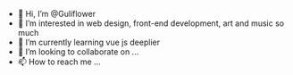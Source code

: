 - 👋 Hi, I’m @Guliflower
- 👀 I’m interested in web design, front-end development, art and music so much
- 🌱 I’m currently learning vue js deeplier
- 💞️ I’m looking to collaborate on ...
- 📫 How to reach me ...

<!---
Guliflower/Guliflower is a ✨ special ✨ repository because its `README.md` (this file) appears on your GitHub profile.
You can click the Preview link to take a look at your changes.
--->
